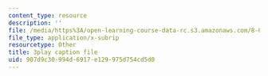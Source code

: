 ```yaml
---
content_type: resource
description: ''
file: /media/https%3A/open-learning-course-data-rc.s3.amazonaws.com/8-05-quantum-physics-ii-fall-2013/907d9c30994d6917e129975d754cd5d0_lnZR0TVNh2k.srt
file_type: application/x-subrip
resourcetype: Other
title: 3play caption file
uid: 907d9c30-994d-6917-e129-975d754cd5d0
---
```


